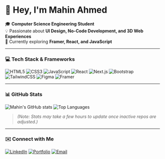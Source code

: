 # 👋 Hey, I'm Mahin Ahmed  

🎓 **Computer Science Engineering Student**  
💡 Passionate about **UI Design, No-Code Development, and 3D Web Experiences**  
🚀 Currently exploring **Framer, React, and JavaScript**

---

### 💻 Tech Stack & Frameworks
![HTML5](https://img.shields.io/badge/-HTML5-E34F26?style=flat&logo=html5&logoColor=white)
![CSS3](https://img.shields.io/badge/-CSS3-1572B6?style=flat&logo=css3&logoColor=white)
![JavaScript](https://img.shields.io/badge/-JavaScript-F7DF1E?style=flat&logo=javascript&logoColor=black)
![React](https://img.shields.io/badge/-React-61DAFB?style=flat&logo=react&logoColor=black)
![Next.js](https://img.shields.io/badge/-Next.js-000000?style=flat&logo=nextdotjs&logoColor=white)
![Bootstrap](https://img.shields.io/badge/-Bootstrap-7952B3?style=flat&logo=bootstrap&logoColor=white)
![TailwindCSS](https://img.shields.io/badge/-TailwindCSS-06B6D4?style=flat&logo=tailwindcss&logoColor=white)
![Figma](https://img.shields.io/badge/-Figma-F24E1E?style=flat&logo=figma&logoColor=white)
![Framer](https://img.shields.io/badge/-Framer-0055FF?style=flat&logo=framer&logoColor=white)

---

### 📊 GitHub Stats
![Mahin's GitHub stats](https://github-readme-stats.vercel.app/api?username=mahinahmed&show_icons=true&theme=radical&hide_border=true)
![Top Languages](https://github-readme-stats.vercel.app/api/top-langs/?username=mahinahmed&layout=compact&theme=radical&hide_border=true&hide=python,css,scss,html)

> *(Note: Stats may take a few hours to update once inactive repos are adjusted.)*

---

### ✉️ Connect with Me
[![LinkedIn](https://img.shields.io/badge/-Mahin%20Ahmed-blue?style=flat&logo=Linkedin&logoColor=white)](https://linkedin.com/in/YOUR-LINK)
[![Portfolio](https://img.shields.io/badge/-Portfolio-000?style=flat&logo=framer&logoColor=white)](https://YOUR-PORTFOLIO-LINK)
[![Email](https://img.shields.io/badge/-mahinahmed@example.com-D14836?style=flat&logo=gmail&logoColor=white)](mailto:mahinahmed@example.com)
